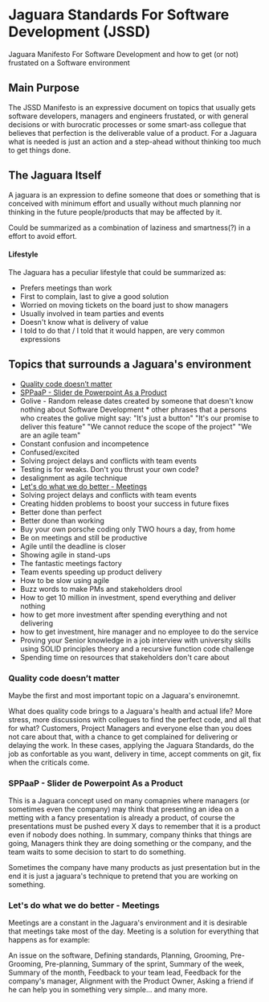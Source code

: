 # Jaguara Standards For Software Development (JSSD)
Jaguara Manifesto For Software Development and how to get (or not) frustated on a Software environment

## Main Purpose
The JSSD Manifesto is an expressive document on topics that usually gets software developers, managers and engineers frustated, or with general decisions or with burocratic processes or some smart-ass collegue that believes that perfection is the deliverable value of a product. For a Jaguara what is needed is just an action and a step-ahead without thinking too much to get things done.

## The Jaguara Itself
A jaguara is an expression to define someone that does or something that is conceived with minimum effort and usually without much planning nor thinking in the future people/products that may be affected by it.

Could be summarized as a combination of laziness and smartness(?) in a effort to avoid effort.

#### Lifestyle
The Jaguara has a peculiar lifestyle that could be summarized as:
- Prefers meetings than work
- First to complain, last to give a good solution
- Worried on moving tickets on the board just to show managers
- Usually involved in team parties and events
- Doesn't know what is delivery of value
- I told to do that / I told that it would happen, are very common expressions

## Topics that surrounds a Jaguara's environment
- [Quality code doesn’t matter](#quality-code-doesnt-matter)
- [SPPaaP - Slider de Powerpoint As a Product](#quality-code-doesnt-matter)
- Golive - Random release dates created by someone that doesn't know nothing about Software Development
         * other phrases that a persons who creates the golive might say:
           "It's just a button"
           "It's our promise to deliver this feature" 
           "We cannot reduce the scope of the project"
           "We are an agile team"
- Constant confusion and incompetence
- Confused/excited
- Solving project delays and conflicts with team events
- Testing is for weaks. Don't you thrust your own code?
- desalignment as agile technique
- [Let's do what we do better - Meetings](#lets-do-what-we-do-better---meetings)
- Solving project delays and conflicts with team events
- Creating hidden problems to boost your success in future fixes 
- Better done than perfect
- Better done than working
- Buy your own porsche coding only TWO hours a day, from home
- Be on meetings and still be productive
- Agile until the deadline is closer
- Showing agile in stand-ups 
- The fantastic meetings factory 
- Team events speeding up product delivery 
- How to be slow using agile
- Buzz words to make PMs and stakeholders drool
- How to get 10 million in investment, spend everything and deliver nothing
- how to get more investment after spending everything and not delivering
- how to get investment, hire manager and no employee to do the service 
- Proving your Senior knowledge in a job interview with university skills using SOLID principles theory and a recursive function code challenge 
- Spending time on resources that stakeholders don't care about

### Quality code doesn’t matter
Maybe the first and most important topic on a Jaguara's environemnt.

What does quality code brings to a Jaguara's health and actual life? More stress, more discussions with collegues to find the perfect code, and all that for what? Customers, Project Managers and everyone else than you does not care about that, with a chance to get complained for delivering or delaying the work.
In these cases, applying the Jaguara Standards, do the job as confortable as you want, delivery in time, accept comments on git, fix when the criticals come.

### SPPaaP - Slider de Powerpoint As a Product
This is a Jaguara concept used on many comapnies where managers (or sometimes even the company) may think that presenting an idea on a metting with a fancy presentation is already a product, of course the presentations must be pushed every X days to remember that it is a product even if nobody does nothing. In summary, company thinks that things are going, Managers think they are doing something or the company, and the team waits to some decision to start to do something.

Sometimes the company have many products as just presentation but in the end it is just a jaguara's technique to pretend that you are working on something.

### Let's do what we do better - Meetings
Meetings are a constant in the Jaguara's environment and it is desirable that meetings take most of the day. Meeting is a solution for everything that happens as for example:

An issue on the software, Defining standards, Planning, Grooming, Pre-Grooming, Pre-planning, Summary of the sprint, Summary of the week, Summary of the month, Feedback to your team lead, Feedback for the company's manager, Alignment with the Product Owner, Asking a friend if he can help you in something very simple... and many more.  
